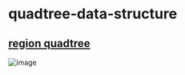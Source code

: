 # quadtree-data-structure

## [region quadtree](https://en.wikipedia.org/wiki/Quadtree#Region_quadtree)

![image](https://user-images.githubusercontent.com/35679266/191162610-3ec9e8db-0e5f-4711-a7c9-436500dfc2ed.png)

